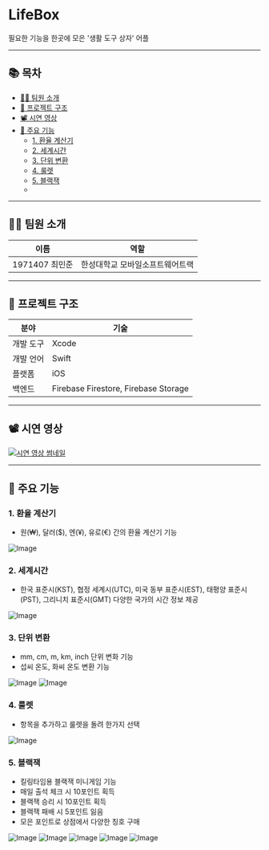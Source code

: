 # LifeBox

필요한 기능을 한곳에 모은 '생활 도구 상자' 어플

---

## 📚 목차

- [👨‍💻 팀원 소개](#-팀원-소개)
- [📂 프로젝트 구조](#-프로젝트-구조)
- [📽️ 시연 영상](#-시연-영상)
- [📱 주요 기능](#-주요-기능)
  - [1. 환율 계산기](#1-환율-계산기)
  - [2. 세계시간](#2-세계시간)
  - [3. 단위 변환](#3-단위-변환)
  - [4. 룰렛](#4-룰렛)
  - [5. 블랙잭](#5-블랙잭)
  - 
---

## 👨‍💻 팀원 소개

| 이름 | 역할 |
|------|------|
| 1971407 최민준 | 한성대학교 모바일소프트웨어트랙 |

---

## 📂 프로젝트 구조

| 분야 | 기술 |
|------|------|
| 개발 도구 | Xcode |
| 개발 언어 | Swift |
| 플랫폼 | iOS |
| 백엔드 | Firebase Firestore, Firebase Storage |

---

## 📽️ 시연 영상 <a id="-시연-영상"></a>

[![시연 영상 썸네일](https://img.youtube.com/vi/4w6s1GpA1GM/0.jpg)](https://youtu.be/4w6s1GpA1GM)

---

## 📱 주요 기능

### 1. 환율 계산기
- 원(₩), 달러($), 엔(¥), 유로(€) 간의 환율 계산기 기능

![Image](https://github.com/user-attachments/assets/8bc9753f-7627-49aa-9893-74dc2a6ac007)

### 2. 세계시간
- 한국 표준시(KST), 협정 세계시(UTC), 미국 동부 표준시(EST), 태평양 표준시(PST), 그리니치 표준시(GMT) 다양한 국가의 시간 정보 제공
  
![Image](https://github.com/user-attachments/assets/d78f689b-570a-4544-bf67-2567ab52c675)

### 3. 단위 변환
- mm, cm, m, km, inch 단위 변화 기능 
- 섭씨 온도, 화씨 온도 변환 기능

![Image](https://github.com/user-attachments/assets/19cb3d09-c85f-4070-be92-17272c6130ef) ![Image](https://github.com/user-attachments/assets/533af63f-6388-40b7-bca7-7b4da061b3b0)

### 4. 룰렛
- 항목을 추가하고 룰렛을 돌려 한가지 선택

![Image](https://github.com/user-attachments/assets/76ec382b-5146-4149-85bc-d1dabaca9d60)

### 5. 블랙잭
- 킬링타임용 블랙잭 미니게임 기능
- 매일 출석 체크 시 10포인트 획득
- 블랙잭 승리 시 10포인트 획득
- 블랙잭 패배 시 5포인트 잃음
- 모은 포인트로 상점에서 다양한 칭호 구매

![Image](https://github.com/user-attachments/assets/364f4266-7b15-46e2-8c7a-232aa56fec5f) ![Image](https://github.com/user-attachments/assets/8ee12668-d879-4759-8b22-4cd9ee3ec958)
![Image](https://github.com/user-attachments/assets/34fbdeb6-ab73-4ecc-abe8-b86c0f6b39d6)  ![Image](https://github.com/user-attachments/assets/d1ab1509-efea-429e-bb62-c4ead6f2aced)
![Image](https://github.com/user-attachments/assets/9d0bd87f-ac0c-4ab5-b4f7-c3c63c21edab)
